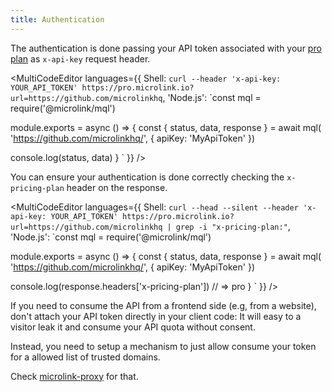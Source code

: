 ```yaml
---
title: Authentication
---
```


The authentication is done passing your API token associated with your [pro plan](/#pricing) as `x-api-key` request header.

<MultiCodeEditor languages={{
  Shell: `curl --header 'x-api-key: YOUR_API_TOKEN' https://pro.microlink.io?url=https://github.com/microlinkhq`,
  'Node.js': `const mql = require('@microlink/mql')
 
module.exports = async () => {
  const { status, data, response } = await mql(
    'https://github.com/microlinkhq/', { 
      apiKey: 'MyApiToken' 
    })
  
  console.log(status, data)
}
  `
  }} 
/>

You can ensure your authentication is done correctly checking the `x-pricing-plan` header on the response.

<MultiCodeEditor languages={{
  Shell: `curl --head --silent --header 'x-api-key: YOUR_API_TOKEN' https://pro.microlink.io?url=https://github.com/microlinkhq | grep -i "x-pricing-plan:"`,
  'Node.js': `const mql = require('@microlink/mql')
 
module.exports = async () => {
  const { status, data, response } = await mql(
    'https://github.com/microlinkhq/', { 
      apiKey: 'MyApiToken' 
    })
  
  console.log(response.headers['x-pricing-plan']) // => pro
}
  `
  }} 
/>

If you need to consume the API from a frontend side (e.g, from a website), don't attach your API token directly in your client code: It will easy to a visitor leak it and consume your API quota without consent.

Instead, you need to setup a mechanism to just allow consume your token for a allowed list of trusted domains. 

Check [microlink-proxy](https://github.com/microlinkhq/proxy) for that.
